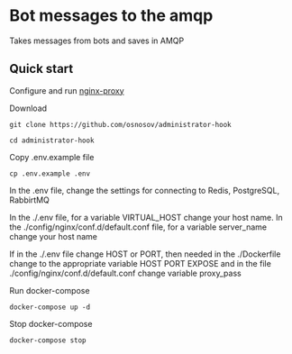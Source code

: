 # Bot messages to the amqp

Takes messages from bots and saves in AMQP

## Quick start

Configure and run [nginx-proxy](https://github.com/osnosov/nginx-proxyy)

Download

```console
git clone https://github.com/osnosov/administrator-hook
```

```console
cd administrator-hook
```

Copy .env.example file

```console
cp .env.example .env
```

In the .env file, change the settings for connecting to Redis, PostgreSQL, RabbirtMQ

In the ./.env file, for a variable VIRTUAL_HOST change your host name.
In the ./config/nginx/conf.d/default.conf file, for a variable server_name change your host name

If in the ./.env file change HOST or PORT, then needed in the ./Dockerfile change to the appropriate variable HOST PORT EXPOSE and in the file ./config/nginx/conf.d/default.conf change variable proxy_pass

Run docker-compose

```console
docker-compose up -d
```

Stop docker-compose

```console
docker-compose stop
```
